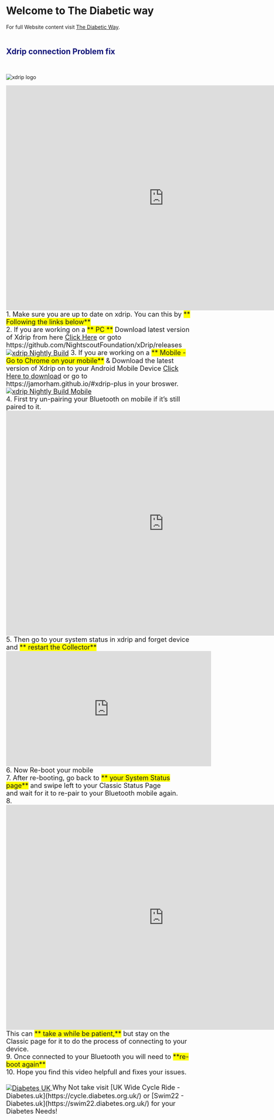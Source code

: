 # Welcome to The Diabetic way
For full Website content visit [The Diabetic Way](https://www.thediabeticway.co.uk/index.php/en/).
<br>
<br>

## <span style="color:#111478">Xdrip connection Problem fix </span> <br> 

<br>

<img width="auto" height="auto" border="0" align="center"  src="/img/xdrip/the groups blood my xdrip_logo_white_cloud.png" title="xdrip logo"/></a>

<iframe width="860" height="615" src="https://www.youtube.com/embed/WfKZ2_Hv3nE" title="YouTube video player" frameborder="0" allow="accelerometer; autoplay; clipboard-write; encrypted-media; gyroscope; picture-in-picture" allowfullscreen></iframe>
   
<br>  
<font size="4"> 
1. Make sure you are up to date on xdrip. You can this by <span style="background-color: #FFFF00">** Following the links below**</span><br>
2. If you are working on a <span style="background-color: #FFFF00">** PC **</span> Download latest version of Xdrip from here <a href= target="_blank" title="xdrip Nightly build PC">Click Here</a> or goto https://github.com/NightscoutFoundation/xDrip/releases 
 <a href="https://github.com/NightscoutFoundation/xDrip/releases" target="_blank">
  <img width="auto" height="auto" border="0" align="center"  src="/img/xdrip/xdrip_nightly build logo.jpg" title="xdrip Nightly Build"/></a>
3. If you are working on a <span style="background-color: #FFFF00">** Mobile - Go to Chrome on your mobile**</span> & Download the latest version of Xdrip on to your Android Mobile Device <a href=" https://jamorham.github.io/#xdrip-plus" target="_blank" title="Download Xdrip from mobile">Click Here to download</a> or go to https://jamorham.github.io/#xdrip-plus in your broswer.
 <a href="https://jamorham.github.io/#xdrip-plus" target="_blank">
  <img width="auto" height="auto" border="0" align="center"  src="/img/xdrip/Nightly Build Mobile link.jpg" title="xdrip Nightly Build Mobile"/></a><br>
  4. First try un-pairing your Bluetooth on mobile if it’s still paired to it.<br>
  <iframe width="860" height="615" src="https://www.youtube.com/embed/YVy_qxeHpog" title="YouTube video player" frameborder="0" allow="accelerometer; autoplay; clipboard-write; encrypted-media; gyroscope; picture-in-picture" allowfullscreen></iframe><br>
  5. Then go to your system status in xdrip and forget device and <span style="background-color: #FFFF00">** restart the Collector**</span><br>
   <iframe width="560" height="315" src="https://www.youtube.com/embed/tUckHWhXiFQ" title="YouTube video player" frameborder="0" allow="accelerometer; autoplay; clipboard-write; encrypted-media; gyroscope; picture-in-picture" allowfullscreen></iframe><br>
   6. Now Re-boot your mobile <br>
   7. After re-booting, go back to <span style="background-color: #FFFF00">** your System Status page**</span> and swipe left to your Classic Status Page <br>and wait for it to re-pair to your Bluetooth mobile again.<br>
   8. <iframe width="860" height="615" src="https://www.youtube.com/embed/WfKZ2_Hv3nE?start=100" title="YouTube video player" frameborder="0" allow="accelerometer; autoplay; clipboard-write; encrypted-media; gyroscope; picture-in-picture" allowfullscreen></iframe><br>
   This can <span style="background-color: #FFFF00">** take a while be patient,**</span> but stay on the Classic page for it to do the process of connecting to your device.<br>
   9. Once connected to your  Bluetooth you will need to <span style="background-color: #FFFF00">**re-boot again**</span><br>
   10. Hope you find this video helpfull and fixes your issues.<br><br>
   


<a href="https://www.diabetes.org.uk/" target="_blank">
  <img width="auto" height="auto" border="0" align="center"  src="/img/Diabetesuk/pngarea.com_rutgers-logo-png-8467605.png" title="Diabetes UK"/>
</a>               Why Not take visit [UK Wide Cycle Ride - Diabetes.uk](https://cycle.diabetes.org.uk/) or  [Swim22 - Diabetes.uk](https://swim22.diabetes.org.uk/) for your Diabetes Needs! 




</font>
  <!--  
  
  mkdocs.yml    # The configuration file.
    docs/
    index.md  # The documentation homepage.
       ...       # Other markdown pages, images and other files.
		
click here link 
		<a href=" https://jamorham.github.io/#xdrip-plus" target="_blank" title="Download Xdrip from mobile">Click Here</a> download xdrip from mobile: 
		
<a href="http://nightscout.github.io/pages/update-fork/" target="_blank">
  <img width="auto" height="auto" border="0" align="center"  src="/img/Nightscout/Time to Update Nightscout.png" title="Update Tool"/></a>		
		
		
adding 	Yellow Hightligher!!!!!!!!	
<span style="background-color: #FFFF00">**Marked text**</span>


<a>
  <img width="auto" height="auto" border="0" align="center"  src="/img/Nightscout/Time to Update Nightscout.png" title="Update Tool"/></a>	




Adding a image
<a href="https://www.youtube.com/watch?v=MFsbm45b6YY" target="_blank">
  <img width="auto" height="auto" border="0" align="center"  src="/img/Nightscout/nightscout version_14.06.jpg" title="Version of Nightscout Video"/>
</a>

<img width="auto" height="auto" border="0" align="center"  src="/img/xdrip/the groups blood my xdrip_logo_white_cloud.png" title="xdrip logo"/></a>

Adding Video

<iframe width="850" height="415" src="https://www.youtube.com/embed/MFsbm45b6YY" title="YouTube video player" frameborder="0" allow="accelerometer; autoplay; clipboard-write; encrypted-media; gyroscope; picture-in-picture" allowfullscreen></iframe>

Note
**Note:** a note is something that needs to be mentioned but is apart from the context.


List
This is a regular paragraph.

Paragraph:

1. **Now Open another tab**  to make a Mongodb Atlas** Account: <a href="https://www.mongodb.com/cloud/atlas" target="_blank" title="Click Start Free">See Here</a> 
  and **click** Start Free
 <img width="auto" height="auto" border="0" align="center"  src="/img/Atlas/MongoDB Atlas start free.jpg"Click Start"/>
   2. Sub item two
   3. Sub item three
2. Item two



font size
<font size="4">

</font>



Table
| Syntax | Description |
| ----------- | ----------- |
| Header | Title |
| Paragraph | Text |


-->

